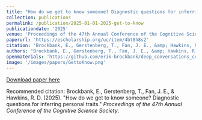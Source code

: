 ```yaml
---
title: "How do we get to know someone? Diagnostic questions for inferring personal traits"
collection: publications
permalink: /publication/2025-01-01-2025-get-to-know
publicationdate: '2025'
venue: 'Proceedings of the 47th Annual Conference of the Cognitive Science Society'
paperurl: 'https://escholarship.org/uc/item/4bt8h8s2'
citation: 'Brockbank, E., Gerstenberg, T., Fan, J. E., &amp; Hawkins, R. D. (2025). &quot;How do we get to know someone? Diagnostic questions for inferring personal traits.&quot; <i>Proceedings of the 47th Annual Conference of the Cognitive Science Society</i>.'
authors: "Brockbank, E., Gerstenberg, T., Fan, J. E., &amp; Hawkins, R. D."
openmaterials: 'https://github.com/erik-brockbank/deep_conversations_cogsci2025'
image: '/images/papers/GettoKnow.png'
---
```


<a href='https://escholarship.org/uc/item/4bt8h8s2'>Download paper here</a>

Recommended citation: Brockbank, E., Gerstenberg, T., Fan, J. E., & Hawkins, R. D. (2025). "How do we get to know someone? Diagnostic questions for inferring personal traits." <i>Proceedings of the 47th Annual Conference of the Cognitive Science Society</i>.